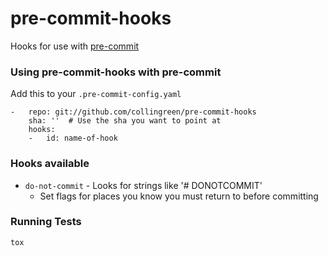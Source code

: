 pre-commit-hooks
==========

Hooks for use with [pre-commit](https://github.com/pre-commit/pre-commit)


### Using pre-commit-hooks with pre-commit

Add this to your `.pre-commit-config.yaml`

    -   repo: git://github.com/collingreen/pre-commit-hooks
        sha: ''  # Use the sha you want to point at
        hooks:
        -   id: name-of-hook


### Hooks available

- `do-not-commit` - Looks for strings like '# DONOTCOMMIT'
    - Set flags for places you know you must return to before committing


### Running Tests
`tox`
